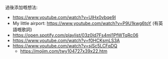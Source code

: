 過後添加嘅想法:

- https://www.youtube.com/watch?v=UlHx0vbqe9I
- My little airport: https://www.youtube.com/watch?v=P9U1kwg6toY (有英語嘅歌詞)
- https://open.spotify.com/playlist/03z0ld7Fs4mI1PfWTqRc06
- https://www.youtube.com/watch?v=f0HCKsmLS3A
- https://www.youtube.com/watch?v=sjSc5LCFqDQ
    - https://mojim.com/twy104727x39x22.htm
